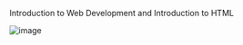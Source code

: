  Introduction to Web Development and Introduction to HTML
 
![image](https://user-images.githubusercontent.com/49730521/125183576-2eb9ba80-e235-11eb-82a2-8a062dd818cb.png)


